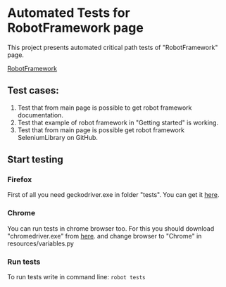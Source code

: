 # Automated Tests for RobotFramework page

This project presents automated critical path tests of "RobotFramework" page.

[RobotFramework](https://robotframework.org/)

## Test cases:
1. Test that from main page is possible to get robot framework documentation.
2. Test that example of robot framework in "Getting started"  is working.
3. Test that from main page is possible get robot framework SeleniumLibrary on GitHub.

## Start testing
### Firefox
First of all you need geckodriver.exe in folder "tests".
You can get it [here](https://github.com/mozilla/geckodriver/releases).
### Chrome
You can run tests in chrome browser too. 
For this you should download "chromedriver.exe" from [here](https://chromedriver.chromium.org/downloads). 
and change browser to "Chrome" in resources/variables.py

### Run tests
To run tests write in command line:
```robot tests```
